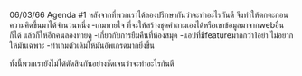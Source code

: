06/03/66
Agenda #1
หลังจากที่พวกเราได้ลองปรึกษากันว่าจะทำอะไรกันดี จึงทำให้ตกตะกอนความคิดขึ้นมาได้จำนวนหนึ่ง
  -เกมทายใจ ที่จะให้สร้างชุดคำถามเองได้หรือเขาข้อมูลมาจากwebอื่นก็ได้ แล้วก็ให้อีกคนลองทายดู
  -เกี่ยวกับการยืมคืนที่ห้องสมุด
  -แอปที่มีfeatureมากกว่า1อย่า ไม่อยากให้มันเฉพาะ
  -ทำเกมตัวเดิมให้มันอัพเกรดมากยิ่งขึ้น
 
 ทั้งนี้พวกเรายังไม่ได้ตัดสินกันอย่างชัดเจนว่าจะทำอะไรกันดี
